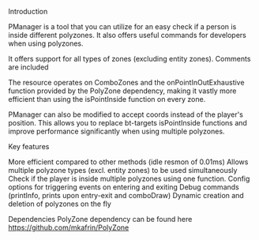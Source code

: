 Introduction

PManager is a tool that you can utilize for an easy check if a person is inside different polyzones. It also offers useful commands for developers when using polyzones. 

It offers support for all types of zones (excluding entity zones). Comments are included

The resource operates on ComboZones and the onPointInOutExhaustive function provided by the PolyZone dependency, making it vastly more efficient than using the isPointInside function on every zone.

PManager can also be modified to accept coords instead of the player's position. This allows you to replace bt-targets isPointInside functions and improve performance significantly when using multiple polyzones.

Key features	

More efficient compared to other methods (idle resmon of 0.01ms)
Allows multiple polyzone types (excl. entity zones) to be used simultaneously 
Check if the player is inside multiple polyzones using one function.
Config options for triggering events on entering and exiting
Debug commands (printInfo, prints upon entry-exit and comboDraw)
Dynamic creation and deletion of polyzones on the fly



Dependencies
PolyZone dependency can be found here https://github.com/mkafrin/PolyZone
